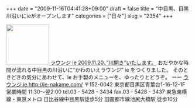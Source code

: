 +++
date = "2009-11-16T04:41:28+09:00"
draft = false
title = "中目黒、目黒川沿いにieがオープンします"
categories = ["日々"]
slug = "2354"
+++

<a href="http://ie-nakame.com" target="_blank"><img src="http://img.blog.hbkr.jp/20091116_1428576.gif" width="117" height="110" alt="" class="pict" />
ラウンジ ie
2009.11.20、”川開き”いたします。</a>
おだやかな時間が流れる中目黒の川沿いに”かわのいえラウンジ” ie をつくりました。
そのときどきの気分にあわせて、ie お手製のメニューを、ゆったりとどうぞ。
ーー
<a href="http://ie-nakame.com/" target="_blank">ラウンジ ie
http://ie-nakame.com/
</a>
〒152-0042 東京都目黒区青葉台1-16-12-1F
営業時間 11:30～翌2:00
tel.03 - 5428 - 3434
fax.03 - 5428 - 3437
東急東横線・東京メトロ
日比谷線中目黒駅徒歩5分
田園都市線池尻大橋駅
徒歩10分
